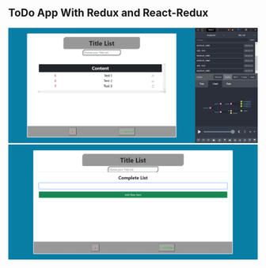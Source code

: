 ## ToDo App With Redux and React-Redux

![ToDo List](public/images/toDo1.jpg)
![ToDo List](public/images/toDo.jpg)